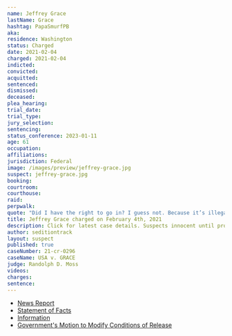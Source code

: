 ```yaml
---
name: Jeffrey Grace
lastName: Grace
hashtag: PapaSmurfPB
aka:
residence: Washington
status: Charged
date: 2021-02-04
charged: 2021-02-04
indicted:
convicted:
acquitted:
sentenced:
dismissed:
deceased:
plea_hearing:
trial_date:
trial_type:
jury_selection:
sentencing:
status_conference: 2023-01-11
age: 61
occupation:
affiliations:
jurisdiction: Federal
image: /images/preview/jeffrey-grace.jpg
suspect: jeffrey-grace.jpg
booking:
courtroom:
courthouse:
raid:
perpwalk:
quote: "Did I have the right to go in? I guess not. Because it’s illegal. But did I do anything wrong? No, I didn’t."
title: Jeffrey Grace charged on February 4th, 2021
description: Click for latest case details. Suspects innocent until proven guilty.
author: seditiontrack
layout: suspect
published: true
caseNumber: 21-cr-0296
caseName: USA v. GRACE
judge: Randolph D. Moss
videos:
charges:
sentence:
---
```

- [News Report](https://www.seattletimes.com/seattle-news/crime/clark-county-man-charged-with-entering-capitol-during-siege/)
- [Statement of Facts](https://www.justice.gov/usao-dc/case-multi-defendant/file/1364691/download)
- [Information](https://www.justice.gov/usao-dc/case-multi-defendant/file/1388636/download)
- [Government's Motion to Modify Conditions of Release](https://extremism.gwu.edu/sites/g/files/zaxdzs2191/f/Jeffrey%20Grace%20Government%20Motion%20to%20Modify%20Pretrial%20Conditions%20of%20Release.pdf)
